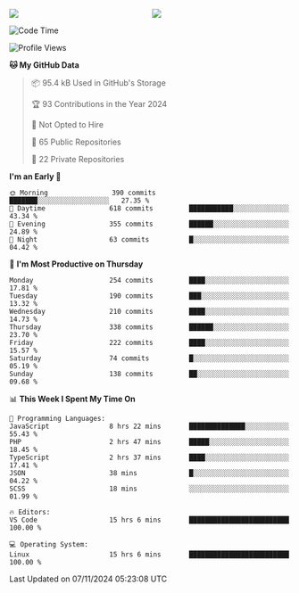 <p style="display:flex;align-items:center;column-gap:0.5rem;" align="center">
  <img style="flex-grow:1;align-self:stretch;object-fit:cover;"  src ="https://github-readme-stats.vercel.app/api?username=gnoluv9x&show_icons=true&count_private=true&theme=chartreuse-dark&hide_border=true">
  <img style="flex-grow:1;align-self:stretch;object-fit:cover;"src ="https://github-readme-stats.vercel.app/api/top-langs/?username=gnoluv9x&layout=compact&hide_border=true&theme=chartreuse-dark&&langs_count=6&hide=jupyter%20notebook,tex,css,php&exclude_repo=Pacman-AI">
</p>

<!--START_SECTION:waka-->
![Code Time](http://img.shields.io/badge/Code%20Time-921%20hrs%2054%20mins-blue)

![Profile Views](http://img.shields.io/badge/Profile%20Views-1-blue)

**🐱 My GitHub Data** 

> 📦 95.4 kB Used in GitHub's Storage 
 > 
> 🏆 93 Contributions in the Year 2024
 > 
> 🚫 Not Opted to Hire
 > 
> 📜 65 Public Repositories 
 > 
> 🔑 22 Private Repositories 
 > 
**I'm an Early 🐤** 

```text
🌞 Morning                390 commits         ███████░░░░░░░░░░░░░░░░░░   27.35 % 
🌆 Daytime                618 commits         ███████████░░░░░░░░░░░░░░   43.34 % 
🌃 Evening                355 commits         ██████░░░░░░░░░░░░░░░░░░░   24.89 % 
🌙 Night                  63 commits          █░░░░░░░░░░░░░░░░░░░░░░░░   04.42 % 
```
📅 **I'm Most Productive on Thursday** 

```text
Monday                   254 commits         ████░░░░░░░░░░░░░░░░░░░░░   17.81 % 
Tuesday                  190 commits         ███░░░░░░░░░░░░░░░░░░░░░░   13.32 % 
Wednesday                210 commits         ████░░░░░░░░░░░░░░░░░░░░░   14.73 % 
Thursday                 338 commits         ██████░░░░░░░░░░░░░░░░░░░   23.70 % 
Friday                   222 commits         ████░░░░░░░░░░░░░░░░░░░░░   15.57 % 
Saturday                 74 commits          █░░░░░░░░░░░░░░░░░░░░░░░░   05.19 % 
Sunday                   138 commits         ██░░░░░░░░░░░░░░░░░░░░░░░   09.68 % 
```


📊 **This Week I Spent My Time On** 

```text
💬 Programming Languages: 
JavaScript               8 hrs 22 mins       ██████████████░░░░░░░░░░░   55.43 % 
PHP                      2 hrs 47 mins       █████░░░░░░░░░░░░░░░░░░░░   18.45 % 
TypeScript               2 hrs 37 mins       ████░░░░░░░░░░░░░░░░░░░░░   17.41 % 
JSON                     38 mins             █░░░░░░░░░░░░░░░░░░░░░░░░   04.22 % 
SCSS                     18 mins             ░░░░░░░░░░░░░░░░░░░░░░░░░   01.99 % 

🔥 Editors: 
VS Code                  15 hrs 6 mins       █████████████████████████   100.00 % 

💻 Operating System: 
Linux                    15 hrs 6 mins       █████████████████████████   100.00 % 
```


 Last Updated on 07/11/2024 05:23:08 UTC
<!--END_SECTION:waka-->

